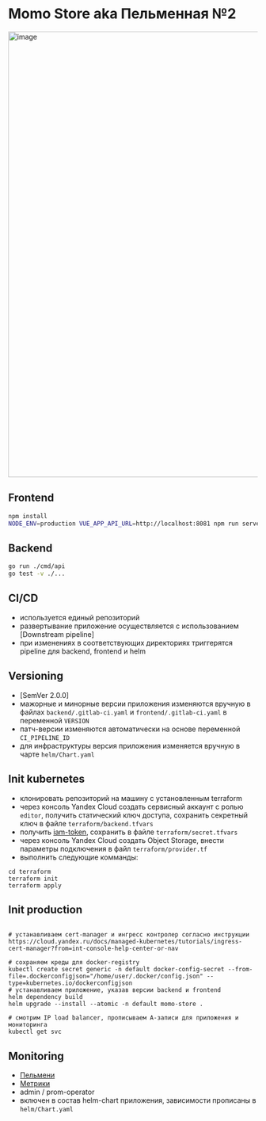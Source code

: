 # Momo Store aka Пельменная №2

<img width="900" alt="image" src="https://user-images.githubusercontent.com/9394918/167876466-2c530828-d658-4efe-9064-825626cc6db5.png">

## Frontend

```bash
npm install
NODE_ENV=production VUE_APP_API_URL=http://localhost:8081 npm run serve
```

## Backend

```bash
go run ./cmd/api
go test -v ./... 
```

## CI/CD

- используется единый репозиторий
- развертывание приложение осуществляется с использованием [Downstream pipeline]
- при изменениях в соответствующих директориях триггерятся pipeline для backend, frontend и helm

## Versioning

- [SemVer 2.0.0]
- мажорные и минорные версии приложения изменяются вручную в файлах `backend/.gitlab-ci.yaml` и `frontend/.gitlab-ci.yaml` в переменной `VERSION`
- патч-версии изменяются автоматически на основе переменной `CI_PIPELINE_ID`
- для инфраструктуры версия приложения изменяется вручную в чарте `helm/Chart.yaml`

## Init kubernetes

- клонировать репозиторий на машину с установленным terraform
- через консоль Yandex Cloud создать сервисный аккаунт с ролью `editor`, получить статический ключ доступа, сохранить секретный ключ в файле `terraform/backend.tfvars`
- получить [iam-token](https://cloud.yandex.ru/docs/iam/operations/iam-token/create), сохранить в файле `terraform/secret.tfvars`
- через консоль Yandex Cloud создать Object Storage, внести параметры подключения в файл `terraform/provider.tf`
- выполнить следующие комманды:

```
cd terraform
terraform init
terraform apply
```

## Init production

```

# устанавливаем cert-manager и ингресс контролер согласно инструкции
https://cloud.yandex.ru/docs/managed-kubernetes/tutorials/ingress-cert-manager?from=int-console-help-center-or-nav

# сохраняем креды для docker-registry
kubectl create secret generic -n default docker-config-secret --from-file=.dockerconfigjson="/home/user/.docker/config.json" --type=kubernetes.io/dockerconfigjson 
# устанавливаем приложение, указав версии backend и frontend
helm dependency build
helm upgrade --install --atomic -n default momo-store .

# смотрим IP load balancer, прописываем А-записи для приложения и мониторинга
kubectl get svc
```

## Monitoring

- [Пельмени](https://momo-store-std-013-20.ru)
- [Метрики](https://grafana.momo-store-std-013-20.ru)
- admin / prom-operator
- включен в состав helm-chart приложения, зависимости прописаны в `helm/Chart.yaml`
